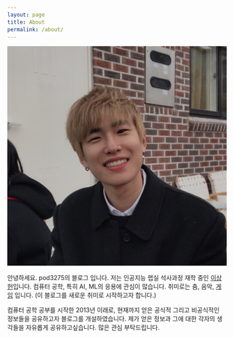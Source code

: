 ```yaml
---
layout: page
title: About
permalink: /about/
---
```


<img src="/assets/profile.jpg" title="Profile Picture" class="profile">

안녕하세요.
pod3275의 블로그 입니다.
저는 인공지능 랩실 석사과정 재학 중인 [이상헌][이상헌]입니다.
컴퓨터 공학, 특히 AI, ML의 응용에 관심이 많습니다.
취미로는 춤, 음악, [게임][칼바람뿍뽁이] 입니다. (이 블로그를 새로운 취미로 시작하고자 합니다.)

컴퓨터 공학 공부를 시작한 2013년 이래로, 현재까지 얻은 공식적 그리고 비공식적인 정보들을 공유하고자 블로그를 개설하였습니다.
제가 얻은 정보과 그에 대한 각자의 생각들을 자유롭게 공유하고싶습니다.
많은 관심 부탁드립니다.

[이상헌]: https://github.com/pod3275
[칼바람뿍뽁이]: https://www.youtube.com/channel/UC4QufB9MMXa3UjEfmZTXMEA
